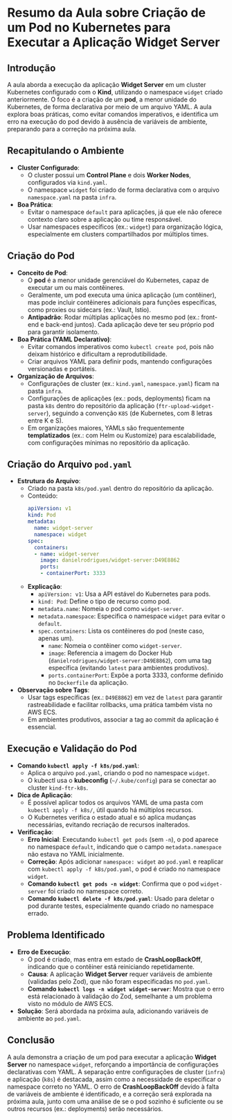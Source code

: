 # Resumo da Aula sobre Criação de um Pod no Kubernetes para Executar a Aplicação Widget Server

## Introdução
A aula aborda a execução da aplicação **Widget Server** em um cluster Kubernetes configurado com o **Kind**, utilizando o namespace `widget` criado anteriormente. O foco é a criação de um **pod**, a menor unidade do Kubernetes, de forma declarativa por meio de um arquivo YAML. A aula explora boas práticas, como evitar comandos imperativos, e identifica um erro na execução do pod devido à ausência de variáveis de ambiente, preparando para a correção na próxima aula.

## Recapitulando o Ambiente
- **Cluster Configurado**:
  - O cluster possui um **Control Plane** e dois **Worker Nodes**, configurados via `kind.yaml`.
  - O namespace `widget` foi criado de forma declarativa com o arquivo `namespace.yaml` na pasta `infra`.
- **Boa Prática**:
  - Evitar o namespace `default` para aplicações, já que ele não oferece contexto claro sobre a aplicação ou time responsável.
  - Usar namespaces específicos (ex.: `widget`) para organização lógica, especialmente em clusters compartilhados por múltiplos times.

## Criação do Pod
- **Conceito de Pod**:
  - O **pod** é a menor unidade gerenciável do Kubernetes, capaz de executar um ou mais contêineres.
  - Geralmente, um pod executa uma única aplicação (um contêiner), mas pode incluir contêineres adicionais para funções específicas, como proxies ou sidecars (ex.: Vault, Istio).
  - **Antipadrão**: Rodar múltiplas aplicações no mesmo pod (ex.: front-end e back-end juntos). Cada aplicação deve ter seu próprio pod para garantir isolamento.
- **Boa Prática (YAML Declarativo)**:
  - Evitar comandos imperativos como `kubectl create pod`, pois não deixam histórico e dificultam a reprodutibilidade.
  - Criar arquivos YAML para definir pods, mantendo configurações versionadas e portáteis.
- **Organização de Arquivos**:
  - Configurações de cluster (ex.: `kind.yaml`, `namespace.yaml`) ficam na pasta `infra`.
  - Configurações de aplicações (ex.: pods, deployments) ficam na pasta `k8s` dentro do repositório da aplicação (`ftr-upload-widget-server`), seguindo a convenção `K8S` (de Kubernetes, com 8 letras entre K e S).
  - Em organizações maiores, YAMLs são frequentemente **templatizados** (ex.: com Helm ou Kustomize) para escalabilidade, com configurações mínimas no repositório da aplicação.

## Criação do Arquivo `pod.yaml`
- **Estrutura do Arquivo**:
  - Criado na pasta `k8s/pod.yaml` dentro do repositório da aplicação.
  - Conteúdo:
    ```yaml
    apiVersion: v1
    kind: Pod
    metadata:
      name: widget-server
      namespace: widget
    spec:
      containers:
      - name: widget-server
        image: danielrodrigues/widget-server:D49E8862
        ports:
        - containerPort: 3333
    ```
  - **Explicação**:
    - `apiVersion: v1`: Usa a API estável do Kubernetes para pods.
    - `kind: Pod`: Define o tipo de recurso como pod.
    - `metadata.name`: Nomeia o pod como `widget-server`.
    - `metadata.namespace`: Especifica o namespace `widget` para evitar o `default`.
    - `spec.containers`: Lista os contêineres do pod (neste caso, apenas um).
      - `name`: Nomeia o contêiner como `widget-server`.
      - `image`: Referencia a imagem do Docker Hub (`danielrodrigues/widget-server:D49E8862`), com uma tag específica (evitando `latest` para ambientes produtivos).
      - `ports.containerPort`: Expõe a porta 3333, conforme definido no `Dockerfile` da aplicação.
- **Observação sobre Tags**:
  - Usar tags específicas (ex.: `D49E8862`) em vez de `latest` para garantir rastreabilidade e facilitar rollbacks, uma prática também vista no AWS ECS.
  - Em ambientes produtivos, associar a tag ao commit da aplicação é essencial.

## Execução e Validação do Pod
- **Comando `kubectl apply -f k8s/pod.yaml`**:
  - Aplica o arquivo `pod.yaml`, criando o pod no namespace `widget`.
  - O kubectl usa o **kubeconfig** (`~/.kube/config`) para se conectar ao cluster `kind-ftr-k8s`.
- **Dica de Aplicação**:
  - É possível aplicar todos os arquivos YAML de uma pasta com `kubectl apply -f k8s/`, útil quando há múltiplos recursos.
  - O Kubernetes verifica o estado atual e só aplica mudanças necessárias, evitando recriação de recursos inalterados.
- **Verificação**:
  - **Erro Inicial**: Executando `kubectl get pods` (sem `-n`), o pod aparece no namespace `default`, indicando que o campo `metadata.namespace` não estava no YAML inicialmente.
  - **Correção**: Após adicionar `namespace: widget` ao `pod.yaml` e reaplicar com `kubectl apply -f k8s/pod.yaml`, o pod é criado no namespace `widget`.
  - **Comando `kubectl get pods -n widget`**: Confirma que o pod `widget-server` foi criado no namespace correto.
  - **Comando `kubectl delete -f k8s/pod.yaml`**: Usado para deletar o pod durante testes, especialmente quando criado no namespace errado.

## Problema Identificado
- **Erro de Execução**:
  - O pod é criado, mas entra em estado de **CrashLoopBackOff**, indicando que o contêiner está reiniciando repetidamente.
  - **Causa**: A aplicação **Widget Server** requer variáveis de ambiente (validadas pelo Zod), que não foram especificadas no `pod.yaml`.
  - **Comando `kubectl logs -n widget widget-server`**: Mostra que o erro está relacionado à validação do Zod, semelhante a um problema visto no módulo de AWS ECS.
- **Solução**: Será abordada na próxima aula, adicionando variáveis de ambiente ao `pod.yaml`.

## Conclusão
A aula demonstra a criação de um pod para executar a aplicação **Widget Server** no namespace `widget`, reforçando a importância de configurações declarativas com YAML. A separação entre configurações de cluster (`infra`) e aplicação (`k8s`) é destacada, assim como a necessidade de especificar o namespace correto no YAML. O erro de **CrashLoopBackOff** devido à falta de variáveis de ambiente é identificado, e a correção será explorada na próxima aula, junto com uma análise de se o pod sozinho é suficiente ou se outros recursos (ex.: deployments) serão necessários.